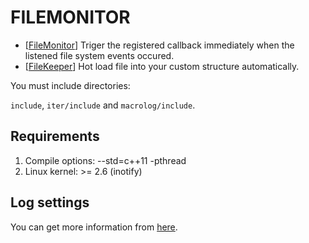 # FILEMONITOR #
* [[FileMonitor](https://github.com/qianyl/filemonitor/tree/master/include/filemonitor/#iterfilemonitor)] Triger the registered callback immediately when the listened file system events occured. 
* [[FileKeeper](https://github.com/qianyl/filemonitor/tree/master/include/filekeeper#iterfilekeeper)] Hot load file into your custom structure automatically.

You must include directories:

```include```, ```iter/include``` and ```macrolog/include```.

## Requirements ##
1. Compile options: --std=c++11 -pthread
2. Linux kernel: >= 2.6 (inotify)

## Log settings ##
You can get more information from [here](https://github.com/qianyl/macrolog#log-settings).
